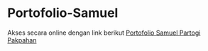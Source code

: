 # Portofolio-Samuel
Akses secara online dengan link berikut [Portofolio Samuel Partogi Pakpahan](https://portofolio-samuel.vercel.app/)
